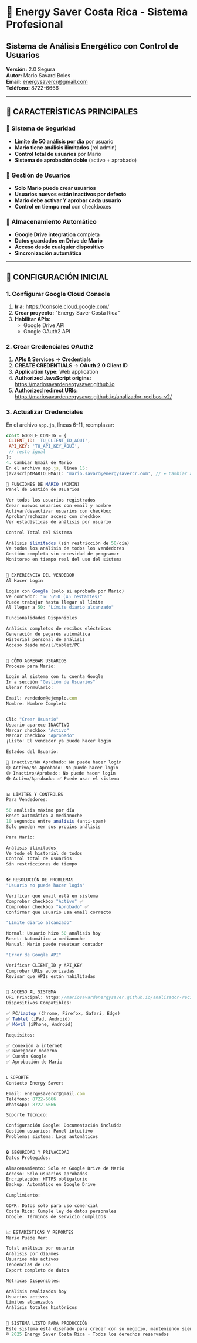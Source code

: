 # 🔋 Energy Saver Costa Rica - Sistema Profesional

## Sistema de Análisis Energético con Control de Usuarios

**Versión:** 2.0 Segura  
**Autor:** Mario Savard Boies  
**Email:** energysavercr@gmail.com  
**Teléfono:** 8722-6666

---

## 🎯 CARACTERÍSTICAS PRINCIPALES

### 🔐 Sistema de Seguridad
- **Límite de 50 análisis por día** por usuario
- **Mario tiene análisis ilimitados** (rol admin)
- **Control total de usuarios** por Mario
- **Sistema de aprobación doble** (activo + aprobado)

### 👥 Gestión de Usuarios
- **Solo Mario puede crear usuarios**
- **Usuarios nuevos están inactivos por defecto**
- **Mario debe activar Y aprobar cada usuario**
- **Control en tiempo real** con checkboxes

### 💾 Almacenamiento Automático
- **Google Drive integration** completa
- **Datos guardados en Drive de Mario**
- **Acceso desde cualquier dispositivo**
- **Sincronización automática**

---

## 🚀 CONFIGURACIÓN INICIAL

### 1. Configurar Google Cloud Console

1. **Ir a:** https://console.cloud.google.com/
2. **Crear proyecto:** "Energy Saver Costa Rica"
3. **Habilitar APIs:**
   - Google Drive API
   - Google OAuth2 API

### 2. Crear Credenciales OAuth2

1. **APIs & Services** → **Credentials**
2. **CREATE CREDENTIALS** → **OAuth 2.0 Client ID**
3. **Application type:** Web application
4. **Authorized JavaScript origins:**
https://mariosavardenergysaver.github.io
5. **Authorized redirect URIs:**
https://mariosavardenergysaver.github.io/analizador-recibos-v2/

### 3. Actualizar Credenciales

En el archivo `app.js`, líneas 6-11, reemplazar:

```javascript
const GOOGLE_CONFIG = {
 CLIENT_ID: 'TU_CLIENT_ID_AQUI',
 API_KEY: 'TU_API_KEY_AQUI',
 // resto igual
};
4. Cambiar Email de Mario
En el archivo app.js, línea 15:
javascriptMARIO_EMAIL: 'mario.savard@energysavercr.com', // ← Cambiar aquí

👑 FUNCIONES DE MARIO (ADMIN)
Panel de Gestión de Usuarios

Ver todos los usuarios registrados
Crear nuevos usuarios con email y nombre
Activar/desactivar usuarios con checkbox
Aprobar/rechazar acceso con checkbox
Ver estadísticas de análisis por usuario

Control Total del Sistema

Análisis ilimitados (sin restricción de 50/día)
Ve todos los análisis de todos los vendedores
Gestión completa sin necesidad de programar
Monitoreo en tiempo real del uso del sistema


👤 EXPERIENCIA DEL VENDEDOR
Al Hacer Login

Login con Google (solo si aprobado por Mario)
Ve contador: "📊 5/50 (45 restantes)"
Puede trabajar hasta llegar al límite
Al llegar a 50: "Límite diario alcanzado"

Funcionalidades Disponibles

Análisis completos de recibos eléctricos
Generación de pagarés automática
Historial personal de análisis
Acceso desde móvil/tablet/PC


🔄 CÓMO AGREGAR USUARIOS
Proceso para Mario:

Login al sistema con tu cuenta Google
Ir a sección "Gestión de Usuarios"
Llenar formulario:

Email: vendedor@ejemplo.com
Nombre: Nombre Completo


Clic "Crear Usuario"
Usuario aparece INACTIVO
Marcar checkbox "Activo"
Marcar checkbox "Aprobado"
¡Listo! El vendedor ya puede hacer login

Estados del Usuario:

🔴 Inactivo/No Aprobado: No puede hacer login
🟡 Activo/No Aprobado: No puede hacer login
🟡 Inactivo/Aprobado: No puede hacer login
🟢 Activo/Aprobado: ✅ Puede usar el sistema


📊 LÍMITES Y CONTROLES
Para Vendedores:

50 análisis máximo por día
Reset automático a medianoche
10 segundos entre análisis (anti-spam)
Solo pueden ver sus propios análisis

Para Mario:

Análisis ilimitados
Ve todo el historial de todos
Control total de usuarios
Sin restricciones de tiempo


🛠️ RESOLUCIÓN DE PROBLEMAS
"Usuario no puede hacer login"

Verificar que email está en sistema
Comprobar checkbox "Activo" ✅
Comprobar checkbox "Aprobado" ✅
Confirmar que usuario usa email correcto

"Límite diario alcanzado"

Normal: Usuario hizo 50 análisis hoy
Reset: Automático a medianoche
Manual: Mario puede resetear contador

"Error de Google API"

Verificar CLIENT_ID y API_KEY
Comprobar URLs autorizadas
Revisar que APIs están habilitadas


📱 ACCESO AL SISTEMA
URL Principal: https://mariosavardenergysaver.github.io/analizador-recibos-v2/
Dispositivos Compatibles:

✅ PC/Laptop (Chrome, Firefox, Safari, Edge)
✅ Tablet (iPad, Android)
✅ Móvil (iPhone, Android)

Requisitos:

✅ Conexión a internet
✅ Navegador moderno
✅ Cuenta Google
✅ Aprobación de Mario


📞 SOPORTE
Contacto Energy Saver:

Email: energysavercr@gmail.com
Teléfono: 8722-6666
WhatsApp: 8722-6666

Soporte Técnico:

Configuración Google: Documentación incluida
Gestión usuarios: Panel intuitivo
Problemas sistema: Logs automáticos


🔒 SEGURIDAD Y PRIVACIDAD
Datos Protegidos:

Almacenamiento: Solo en Google Drive de Mario
Acceso: Solo usuarios aprobados
Encriptación: HTTPS obligatorio
Backup: Automático en Google Drive

Cumplimiento:

GDPR: Datos solo para uso comercial
Costa Rica: Cumple ley de datos personales
Google: Términos de servicio cumplidos


📈 ESTADÍSTICAS Y REPORTES
Mario Puede Ver:

Total análisis por usuario
Análisis por día/mes
Usuarios más activos
Tendencias de uso
Export completo de datos

Métricas Disponibles:

Análisis realizados hoy
Usuarios activos
Límites alcanzados
Análisis totales históricos


🎉 SISTEMA LISTO PARA PRODUCCIÓN
Este sistema está diseñado para crecer con su negocio, manteniendo siempre el control total en manos de Mario mientras protege contra abuso y garantiza calidad de servicio.
© 2025 Energy Saver Costa Rica - Todos los derechos reservados
